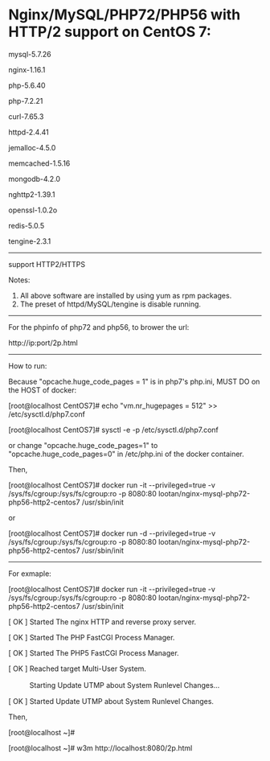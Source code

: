 # Nginx/MySQL/PHP72/PHP56 with HTTP/2 support on CentOS 7:

mysql-5.7.26

nginx-1.16.1

php-5.6.40

php-7.2.21

curl-7.65.3

httpd-2.4.41

jemalloc-4.5.0

memcached-1.5.16

mongodb-4.2.0

nghttp2-1.39.1

openssl-1.0.2o

redis-5.0.5

tengine-2.3.1

-----------------

support HTTP2/HTTPS

Notes: 

1. All above software are installed by using yum as rpm packages. 
2. The preset of httpd/MySQL/tengine is disable running. 

-----------------

For the phpinfo of php72 and php56, to brower the url:

http://ip:port/2p.html

-----------------

How to run:

Because "opcache.huge_code_pages = 1" is in php7's php.ini, MUST DO on the HOST of docker:

[root@localhost CentOS7]# echo "vm.nr_hugepages = 512" >> /etc/sysctl.d/php7.conf

[root@localhost CentOS7]# sysctl -e -p /etc/sysctl.d/php7.conf

or change "opcache.huge_code_pages=1" to "opcache.huge_code_pages=0" in /etc/php.ini of the docker container.

Then,

[root@localhost CentOS7]# docker run -it --privileged=true -v /sys/fs/cgroup:/sys/fs/cgroup:ro -p 8080:80 lootan/nginx-mysql-php72-php56-http2-centos7 /usr/sbin/init

or

[root@localhost CentOS7]# docker run -d  --privileged=true -v /sys/fs/cgroup:/sys/fs/cgroup:ro -p 8080:80 lootan/nginx-mysql-php72-php56-http2-centos7 /usr/sbin/init

-----------------

For exmaple:

[root@localhost CentOS7]# docker run -it --privileged=true -v /sys/fs/cgroup:/sys/fs/cgroup:ro -p 8080:80 lootan/nginx-mysql-php72-php56-http2-centos7 /usr/sbin/init

[  OK  ] Started The nginx HTTP and reverse proxy server.

[  OK  ] Started The PHP FastCGI Process Manager.

[  OK  ] Started The PHP5 FastCGI Process Manager.

[  OK  ] Reached target Multi-User System.

　　　Starting Update UTMP about System Runlevel Changes...
   
[  OK  ] Started Update UTMP about System Runlevel Changes.



Then,

[root@localhost ~]#

[root@localhost ~]# w3m http://localhost:8080/2p.html

